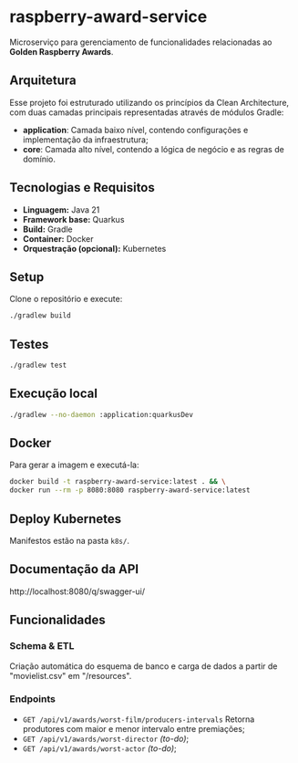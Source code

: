 # raspberry-award-service

Microserviço para gerenciamento de funcionalidades relacionadas ao **Golden Raspberry Awards**.

## Arquitetura
Esse projeto foi estruturado utilizando os princípios da Clean Architecture, com duas camadas principais representadas através de módulos Gradle:
- **application**: Camada baixo nível, contendo configurações e implementação da infraestrutura;
- **core**: Camada alto nível, contendo a lógica de negócio e as regras de domínio.

## Tecnologias e Requisitos
- **Linguagem:** Java 21
- **Framework base:** Quarkus
- **Build:** Gradle
- **Container:** Docker
- **Orquestração (opcional):** Kubernetes

## Setup
Clone o repositório e execute:
```bash
./gradlew build
```

## Testes
```bash
./gradlew test
```

## Execução local
```bash
./gradlew --no-daemon :application:quarkusDev
```

## Docker
Para gerar a imagem e executá-la:
```bash
docker build -t raspberry-award-service:latest . && \
docker run --rm -p 8080:8080 raspberry-award-service:latest
```

## Deploy Kubernetes
Manifestos estão na pasta `k8s/`.

## Documentação da API
http://localhost:8080/q/swagger-ui/

## Funcionalidades

### Schema & ETL
Criação automática do esquema de banco e carga de dados a partir de "movielist.csv" em "/resources".

### Endpoints
- `GET /api/v1/awards/worst-film/producers-intervals`    Retorna produtores com maior e menor intervalo entre premiações;
- `GET /api/v1/awards/worst-director` *(to-do)*;
- `GET /api/v1/awards/worst-actor` *(to-do)*;